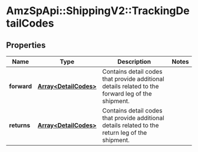 # AmzSpApi::ShippingV2::TrackingDetailCodes

## Properties
Name | Type | Description | Notes
------------ | ------------- | ------------- | -------------
**forward** | [**Array&lt;DetailCodes&gt;**](DetailCodes.md) | Contains detail codes that provide additional details related to the forward leg of the shipment. | 
**returns** | [**Array&lt;DetailCodes&gt;**](DetailCodes.md) | Contains detail codes that provide additional details related to the return leg of the shipment. | 

